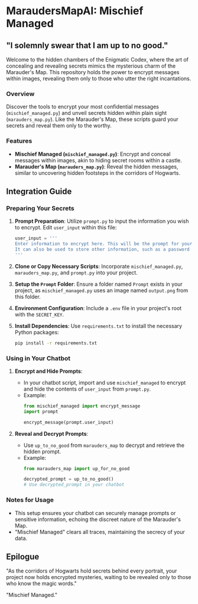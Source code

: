 # MaraudersMapAI: Mischief Managed

## "I solemnly swear that I am up to no good."

Welcome to the hidden chambers of the Enigmatic Codex, where the art of concealing and revealing secrets mimics the mysterious charm of the Marauder's Map. This repository holds the power to encrypt messages within images, revealing them only to those who utter the right incantations.

### Overview

Discover the tools to encrypt your most confidential messages (`mischief_managed.py`) and unveil secrets hidden within plain sight (`marauders_map.py`). Like the Marauder's Map, these scripts guard your secrets and reveal them only to the worthy.

### Features

- **Mischief Managed (`mischief_managed.py`)**: Encrypt and conceal messages within images, akin to hiding secret rooms within a castle.
- **Marauder's Map (`marauders_map.py`)**: Reveal the hidden messages, similar to uncovering hidden footsteps in the corridors of Hogwarts.

## Integration Guide

### Preparing Your Secrets

1. **Prompt Preparation**:
   Utilize `prompt.py` to input the information you wish to encrypt. Edit `user_input` within this file:
   ```python
   user_input = ''' 
   Enter information to encrypt here. This will be the prompt for your AI system. 
   It can also be used to store other information, such as a password or a secret message or entire codebase.
   '''
   ```

2. **Clone or Copy Necessary Scripts**:
   Incorporate `mischief_managed.py`, `marauders_map.py`, and `prompt.py` into your project.

3. **Setup the `Prompt` Folder**:
   Ensure a folder named `Prompt` exists in your project, as `mischief_managed.py` uses an image named `output.png` from this folder.

4. **Environment Configuration**:
   Include a `.env` file in your project's root with the `SECRET_KEY`.

5. **Install Dependencies**:
   Use `requirements.txt` to install the necessary Python packages:
   ```bash
   pip install -r requirements.txt
   ```

### Using in Your Chatbot

1. **Encrypt and Hide Prompts**:
   - In your chatbot script, import and use `mischief_managed` to encrypt and hide the contents of `user_input` from `prompt.py`.
   - Example:
     ```python
     from mischief_managed import encrypt_message
     import prompt

     encrypt_message(prompt.user_input)
     ```

2. **Reveal and Decrypt Prompts**:
   - Use `up_to_no_good` from `marauders_map` to decrypt and retrieve the hidden prompt.
   - Example:
     ```python
     from marauders_map import up_for_no_good

     decrypted_prompt = up_to_no_good()
     # Use decrypted_prompt in your chatbot
     ```

### Notes for Usage

- This setup ensures your chatbot can securely manage prompts or sensitive information, echoing the discreet nature of the Marauder's Map.
- "Mischief Managed" clears all traces, maintaining the secrecy of your data.

## Epilogue

"As the corridors of Hogwarts hold secrets behind every portrait, your project now holds encrypted mysteries, waiting to be revealed only to those who know the magic words."

"Mischief Managed."
